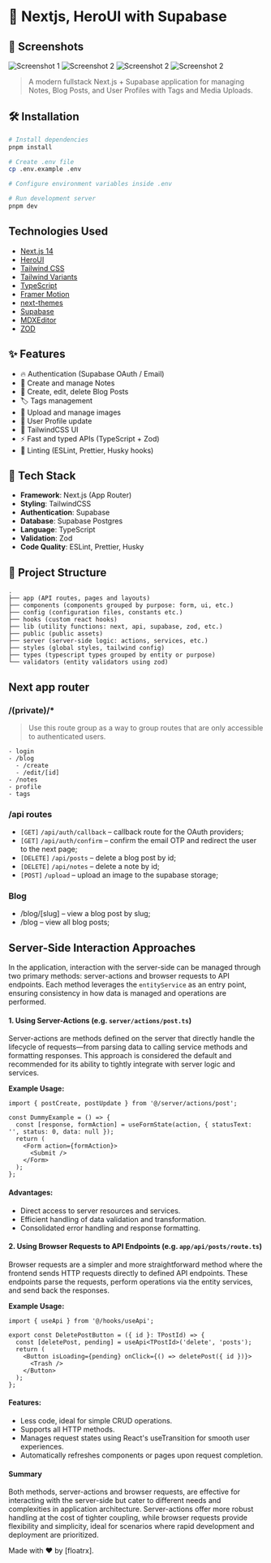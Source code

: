 # 📝 Nextjs, HeroUI with Supabase

## 📸 Screenshots
![Screenshot 1](screenshots/scr-login.png)
![Screenshot 2](screenshots/scr-1.png)
![Screenshot 2](screenshots/scr-2.png)
![Screenshot 2](screenshots/scr-editor.png)

> A modern fullstack Next.js + Supabase application for managing Notes, Blog Posts, and User Profiles with Tags and Media Uploads.

## 🛠️ Installation

```bash
# Install dependencies
pnpm install

# Create .env file
cp .env.example .env

# Configure environment variables inside .env

# Run development server
pnpm dev
```

## Technologies Used

- [Next.js 14](https://nextjs.org/docs/getting-started)
- [HeroUI](https://www.heroui.com/)
- [Tailwind CSS](https://tailwindcss.com/)
- [Tailwind Variants](https://tailwind-variants.org)
- [TypeScript](https://www.typescriptlang.org/)
- [Framer Motion](https://www.framer.com/motion/)
- [next-themes](https://github.com/pacocoursey/next-themes)
- [Supabase](https://supabase.com/docs/reference/javascript)
- [MDXEditor](https://mdxeditor.dev/)
- [ZOD](https://zod.dev/)

## ✨ Features

- 🔥 Authentication (Supabase OAuth / Email)
- 📝 Create and manage Notes
- 📰 Create, edit, delete Blog Posts
- 🏷️ Tags management
- 📂 Upload and manage images
- 👤 User Profile update
- 🎨 TailwindCSS UI
- ⚡ Fast and typed APIs (TypeScript + Zod)
- 🧹 Linting (ESLint, Prettier, Husky hooks)

## 🚀 Tech Stack

- **Framework**: Next.js (App Router)
- **Styling**: TailwindCSS
- **Authentication**: Supabase
- **Database**: Supabase Postgres
- **Language**: TypeScript
- **Validation**: Zod
- **Code Quality**: ESLint, Prettier, Husky



## 📂 Project Structure

```
.
├── app (API routes, pages and layouts)
├── components (components grouped by purpose: form, ui, etc.)
├── config (configuration files, constants etc.)
├── hooks (custom react hooks)
├── lib (utility functions: next, api, supabase, zod, etc.)
├── public (public assets)
├── server (server-side logic: actions, services, etc.)
├── styles (global styles, tailwind config)
├── types (typescript types grouped by entity or purpose)
└── validators (entity validators using zod)
```

## Next app router

### /(private)/\*

> Use this route group as a way to group routes
> that are only accessible to authenticated users.
```
- login
- /blog
  - /create
  - /edit/[id]
- /notes
- profile
- tags
```

### /api routes

- `[GET]` `/api/auth/callback` – callback route for the OAuth providers;
- `[GET]` `/api/auth/confirm` – confirm the email OTP and redirect the user to the next page;
- `[DELETE]` `/api/posts` – delete a blog post by id;
- `[DELETE]` `/api/notes` – delete a note by id;
- `[POST]` `/upload` – upload an image to the supabase storage;

### Blog

- /blog/[slug] – view a blog post by slug;
- /blog – view all blog posts;

## Server-Side Interaction Approaches

In the application, interaction with the server-side can be managed through two primary methods: server-actions and browser requests to API
endpoints. Each method leverages the `entityService` as an entry point, ensuring consistency in how data is managed and operations are
performed.

#### 1. Using Server-Actions (e.g. `server/actions/post.ts`)

Server-actions are methods defined on the server that directly handle the lifecycle of requests—from parsing data to calling service methods
and formatting responses. This approach is considered the default and recommended for its ability to tightly integrate with server logic and
services.

**Example Usage:**

```tsx
import { postCreate, postUpdate } from '@/server/actions/post';

const DummyExample = () => {
  const [response, formAction] = useFormState(action, { statusText: '', status: 0, data: null });
  return (
    <Form action={formAction}>
      <Submit />
    </Form>
  );
};
```

#### Advantages:

- Direct access to server resources and services.
- Efficient handling of data validation and transformation.
- Consolidated error handling and response formatting.

#### 2. Using Browser Requests to API Endpoints (e.g. `app/api/posts/route.ts`)

Browser requests are a simpler and more straightforward method where the frontend sends HTTP requests directly to defined API endpoints.
These endpoints parse the requests, perform operations via the entity services, and send back the responses.

**Example Usage:**

```tsx
import { useApi } from '@/hooks/useApi';

export const DeletePostButton = ({ id }: TPostId) => {
  const [deletePost, pending] = useApi<TPostId>('delete', 'posts');
  return (
    <Button isLoading={pending} onClick={() => deletePost({ id })}>
      <Trash />
    </Button>
  );
};
```

#### Features:

- Less code, ideal for simple CRUD operations.
- Supports all HTTP methods.
- Manages request states using React's useTransition for smooth user experiences.
- Automatically refreshes components or pages upon request completion.

#### Summary

Both methods, server-actions and browser requests, are effective for interacting with the server-side but cater to different needs and
complexities in application architecture. Server-actions offer more robust handling at the cost of tighter coupling, while browser requests
provide flexibility and simplicity, ideal for scenarios where rapid development and deployment are prioritized.


Made with ❤️ by [floatrx].
